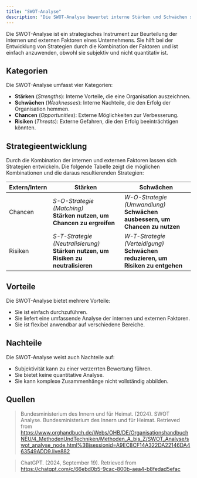 ```yaml
---
title: "SWOT-Analyse"
description: "Die SWOT-Analyse bewertet interne Stärken und Schwächen sowie externe Chancen und Risiken eines Unternehmens. Sie unterstützt die Entwicklung von Strategien durch die Kombination dieser Faktoren. Sie ist einfach durchzuführen, aber subjektiv und nicht quantitativ."
---
```


Die SWOT-Analyse ist ein strategisches Instrument zur Beurteilung der internen und externen Faktoren eines Unternehmens. Sie hilft bei der Entwicklung von Strategien durch die Kombination der Faktoren und ist einfach anzuwenden, obwohl sie subjektiv und nicht quantitativ ist.

## Kategorien

Die SWOT-Analyse umfasst vier Kategorien:

- **Stärken** (_Strengths_): Interne Vorteile, die eine Organisation auszeichnen.
- **Schwächen** (_Weaknesses_): Interne Nachteile, die den Erfolg der Organisation hemmen.
- **Chancen** (_Opportunities_): Externe Möglichkeiten zur Verbesserung.
- **Risiken** (_Threats_): Externe Gefahren, die den Erfolg beeinträchtigen könnten.

## Strategieentwicklung

Durch die Kombination der internen und externen Faktoren lassen sich Strategien entwickeln. Die folgende Tabelle zeigt die möglichen Kombinationen und die daraus resultierenden Strategien:

| Extern/Intern | Stärken | Schwächen |
| ------------- | ------- | --------- |
| Chancen | *S-O-Strategie (Matching)*<br>**Stärken nutzen, um Chancen zu ergreifen** | *W-O-Strategie (Umwandlung)*<br>**Schwächen ausbessern, um Chancen zu nutzen** |
| Risiken | *S-T-Strategie (Neutralisierung)*<br>**Stärken nutzen, um Risiken zu neutralisieren** | *W-T-Strategie (Verteidigung)*<br>**Schwächen reduzieren, um Risiken zu entgehen** |

## Vorteile

Die SWOT-Analyse bietet mehrere Vorteile:

- Sie ist einfach durchzuführen.
- Sie liefert eine umfassende Analyse der internen und externen Faktoren.
- Sie ist flexibel anwendbar auf verschiedene Bereiche.

## Nachteile

Die SWOT-Analyse weist auch Nachteile auf:

- Subjektivität kann zu einer verzerrten Bewertung führen.
- Sie bietet keine quantitative Analyse.
- Sie kann komplexe Zusammenhänge nicht vollständig abbilden.

## Quellen

> Bundesministerium des Innern und für Heimat. (2024). SWOT Analyse. Bundesministerium des Innern und für Heimat. Retrieved from https://www.orghandbuch.de/Webs/OHB/DE/OrganisationshandbuchNEU/4_MethodenUndTechniken/Methoden_A_bis_Z/SWOT_Analyse/swot_analyse_node.html%3Bjsessionid=A9EC8CF14A322DA22146DA463549ADD9.live882

> ChatGPT. (2024, September 19). Retrieved from https://chatgpt.com/c/66ebd0b5-9cac-800b-aea4-b8fedad5efac